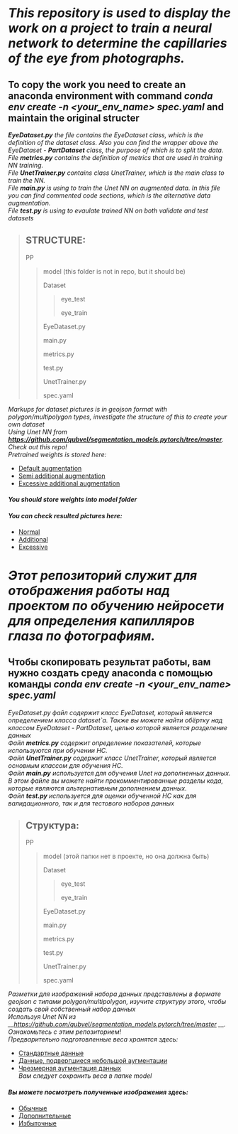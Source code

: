 ***This repository is used to display the work on a project to train a neural network to determine the capillaries of the eye from photographs.***
=
**To copy the work you need to create an anaconda environment with command _conda env create -n <your_env_name> spec.yaml_ and maintain the original structer**
-
*__EyeDataset.py__ the file contains the EyeDataset class, which is the definition of the dataset class. Also you can find the wrapper above the EyeDataset - __PartDataset__ class, the purpose of which is to split the data.* \
*File __metrics.py__ contains the definition of metrics that are used in training NN training.* \
*File __UnetTrainer.py__ contains class UnetTrainer, which is the main class to train the NN.* \
*File __main.py__ is using to train the Unet NN on augmented data. In this file you can find commented code sections, which is the alternative data augmentation.* \
*File __test.py__ is using to evaulate trained NN on both validate and test datasets* 

> ## STRUCTURE:
>
> PP
> > model (this folder is not in repo, but it should be)
> >
> > Dataset
> > > eye_test
> > > 
> > > eye_train
> >
> > EyeDataset.py
> > 
> > main.py
> > 
> > metrics.py
> > 
> > test.py
> > 
> > UnetTrainer.py
> > 
> > spec.yaml
> >

*Markups for dataset pictures is in geojson format with polygon/multipolygon types, investigate the structure of this to create your own dataset* \
*Using Unet NN from __https://github.com/qubvel/segmentation_models.pytorch/tree/master__. Check out this repo!* \
*Pretrained weights is stored here:*
* [Default augmentation](https://drive.google.com/file/d/1xZ5nHI_BWo7VlI9UH8X6FmqItIQWxNWi/view?usp=sharing)
* [Semi additional augmentation](https://drive.google.com/file/d/1j_Jc7UsmFrXQNGiw1ndEBpW9xPJ52h4e/view?usp=sharing)
* [Excessive additional augmentation](https://drive.google.com/file/d/1SjYPfzN2MeycDhyQvImkkqKmO7yAF_oE/view?usp=sharing) 

#### *You should store weights into model folder* 
#### *You can check resulted pictures here:* 
* [Normal](https://drive.google.com/drive/folders/1-LatG1hStsNJEKCCP_KxLnAfS7M_NV_G?usp=sharing)
* [Additional](https://drive.google.com/drive/folders/1SfTjp2B0fXK5fKlN_fCyCs-jRPojweG3?usp=sharing)
* [Excessive](https://drive.google.com/drive/folders/1sETPzGmr8myYdCglM-lUm3UKGpRMiJ99?usp=sharing)

# ***Этот репозиторий служит для отображения работы над проектом по обучению нейросети для определения капилляров глаза по фотографиям.***

**Чтобы скопировать результат работы, вам нужно создать среду anaconda с помощью команды _conda env create -n <your_env_name> spec.yaml_**
-
*EyeDataset.py файл содержит класс EyeDataset, который является определением класса dataset`a. Также вы можете найти обёртку над классом EyeDataset - PartDataset, целью которой является разделение данных* \
*Файл __metrics.py__ содержит определение показателей, которые используются при обучении НС.* \
*Файл __UnetTrainer.py__ содержит класс UnetTrainer, который является основным классом для обучения НС.* \
*Файл __main.py__ используется для обучения Unet на дополненных данных. В этом файле вы можете найти прокомментированные разделы кода, которые являются альтернативным дополнением данных.* \
*Файл __test.py__ используется для оценки обученной НС как для валидационного, так и для тестового наборов данных*
> ## Структура:
>
> PP
> > model (этой папки нет в проекте, но она должна быть)
> >
> > Dataset
> > > eye_test
> > > 
> > > eye_train
> >
> > EyeDataset.py
> > 
> > main.py
> > 
> > metrics.py
> > 
> > test.py
> > 
> > UnetTrainer.py
> > 
> > spec.yaml
> >

*Разметки для изображений набора данных представлены в формате geojson с типами polygon/multipolygon, изучите структуру этого, чтобы создать свой собственный набор данных* \
*Используя Unet NN из __https://github.com/qubvel/segmentation_models.pytorch/tree/master __. Ознакомьтесь с этим репозиторием!* \
*Предварительно подготовленные веса хранятся здесь:*
* [Стандартные данные](https://drive.google.com/file/d/1xZ5nHI_BWo7VlI9UH8X6FmqItIQWxNWi/view?usp=sharing)
* [Данные, подвергшиеся небольшой аугментации](https://drive.google.com/file/d/1j_Jc7UsmFrXQNGiw1ndEBpW9xPJ52h4e/view?usp=sharing)
* [Чрезмерная аугментация данных](https://drive.google.com/file/d/1SjYPfzN2MeycDhyQvImkkqKmO7yAF_oE/view?usp=sharing)\
*Вам следует сохранить веса в папке model*
#### *Вы можете посмотреть полученные изображения здесь:*
* [Обычные](https://drive.google.com/drive/folders/1-LatG1hStsNJEKCCP_KxLnAfS7M_NV_G?usp=sharing)
* [Дополнительные](https://drive.google.com/drive/folders/1SfTjp2B0fXK5fKlN_fCyCs-jRPojweG3?usp=sharing)
* [Избыточные](https://drive.google.com/drive/folders/1sETPzGmr8myYdCglM-lUm3UKGpRMiJ99?usp=sharing)
